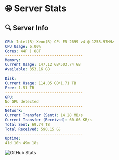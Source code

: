 # 🌐 Server Stats
## 🔍 Server Info
```yaml
CPU: Intel(R) Xeon(R) CPU E5-2699 v4 @ 1258.97MHz
CPU Usage: 6.00%
Cores: 44P | 88T
-----------------------------------
Memory:
Current Usage: 147.12 GB/503.74 GB
Available: 353.16 GB
-----------------------------------
Disk:
Current Usage: 114.05 GB/1.71 TB
Free: 1.51 TB
-----------------------------------
GPU:
No GPU detected
-----------------------------------
Network:
Current Transfer (Sent): 14.28 MB/s
Current Transfer (Received): 60.06 KB/s
Total Sent: 69.74 TB
Total Received: 590.15 GB
-----------------------------------
Uptime:
41d 10h 49m 18s
```
![GitHub Stats](https://img.shields.io/badge/Updated-2025-04-18_08:12:07-blue)